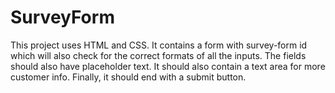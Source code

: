 # SurveyForm
This project uses HTML and CSS. It contains a form with survey-form id which will also check for the correct formats of all the inputs. The fields should also have placeholder text. It should also contain a text area for more customer info. Finally, it should end with a submit button.
